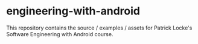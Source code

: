 engineering-with-android
========================

This repository contains the source / examples / assets for Patrick Locke's Software Engineering with Android course. 
